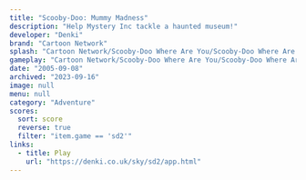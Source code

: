 ```yaml
---
title: "Scooby-Doo: Mummy Madness"
description: "Help Mystery Inc tackle a haunted museum!"
developer: "Denki"
brand: "Cartoon Network"
splash: "Cartoon Network/Scooby-Doo Where Are You/Scooby-Doo Where Are You Episode 2/Splash.jpg"
gameplay: "Cartoon Network/Scooby-Doo Where Are You/Scooby-Doo Where Are You Episode 2/PlayObservatory.jpg"
date: "2005-09-08"
archived: "2023-09-16"
image: null
menu: null
category: "Adventure"
scores:
  sort: score
  reverse: true
  filter: "item.game == 'sd2'"
links:
  - title: Play
    url: "https://denki.co.uk/sky/sd2/app.html"
---
```

